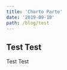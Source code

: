 ```yaml
---
title: 'Charto Parto'
date: '2019-09-18'
path: /blog/test
---
```


## Test Test

<author-details name="Chris Trevino" github="darthtrevino" twitter="darthtrevino"></author-details>

Test Test
